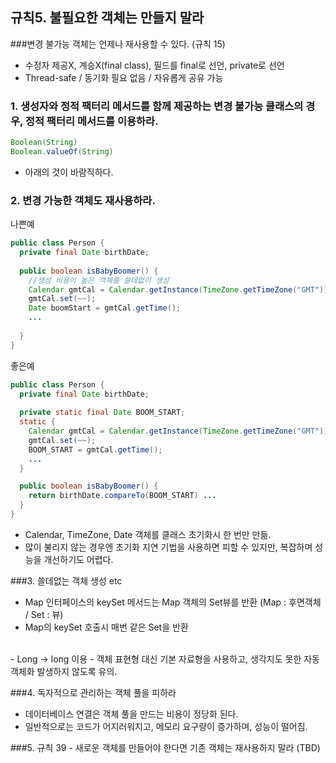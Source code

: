 ## 규칙5. 불필요한 객체는 만들지 말라

###변경 불가능 객체는 언제나 재사용할 수 있다. (규칙 15)
- 수정자 제공X, 계승X(final class), 필드를 final로 선언, private로 선언
- Thread-safe / 동기화 필요 없음 / 자유롭게 공유 가능

### 1. 생성자와 정적 팩터리 메서드를 함께 제공하는 변경 불가능 클래스의 경우, 정적 팩터리 메서드를 이용하라.


```JAVA
Boolean(String)
Boolean.valueOf(String)
```
- 아래의 것이 바람직하다.


### 2. 변경 가능한 객체도 재사용하라.

나쁜예
```JAVA
public class Person {
  private final Date birthDate;
  
  public boolean isBabyBoomer() {
    //생성 비용이 높은 객체를 쓸데없이 생성
    Calendar gmtCal = Calendar.getInstance(TimeZone.getTimeZone("GMT"));
    gmtCal.set(~~);
    Date boomStart = gmtCal.getTime();
    ...
    
  }
}
```
좋은예
```JAVA
public class Person {
  private final Date birthDate;
  
  private static final Date BOOM_START;
  static {
    Calendar gmtCal = Calendar.getInstance(TimeZone.getTimeZone("GMT"));
    gmtCal.set(~~);
    BOOM_START = gmtCal.getTime();
    ...
  }

  public boolean isBabyBoomer() {
    return birthDate.compareTo(BOOM_START) ...
  }
}
```

- Calendar, TimeZone, Date 객체를 클래스 초기화시 한 번만 만듦.
- 많이 불리지 않는 경우엔 초기화 지연 기법을 사용하면 피할 수 있지만, 복잡하며 성능을 개선하기도 어렵다.


###3. 쓸데없는 객체 생성 etc
- Map 인터페이스의 keySet 메서드는 Map 객체의 Set뷰를 반환 (Map : 후면객체 / Set : 뷰)
- Map의 keySet 호출시 매번 같은 Set을 반환
<br/>
- Long -> long 이용
- 객체 표현형 대신 기본 자료형을 사용하고, 생각지도 못한 자동 객체화 발생하지 않도록 유의.

###4. 독자적으로 관리하는 객체 풀을 피하라
- 데이터베이스 연결은 객체 풀을 만드는 비용이 정당화 된다.
- 일반적으로는 코드가 어지러워지고, 메모리 요구량이 증가하며, 성능이 떨어짐.

###5. 규칙 39 - 새로운 객체를 만들어야 한다면 기존 객체는 재사용하지 말라 (TBD)
